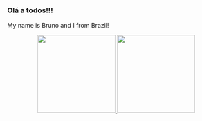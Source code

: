 ### Olá a todos!!! 

My name is Bruno and I from Brazil!

<div align="center">
  <a href="https://github.com/amarours">
  <img height="180em" src="https://github-readme-stats.vercel.app/api?username=amarours&show_icons=true&theme=dracula&include_all_commits=true&count_private=true"/>
  <img height="180em" src="https://github-readme-stats.vercel.app/api/top-langs/?username=amarours&layout=compact&langs_count=7&theme=dracula"/>
</div>
